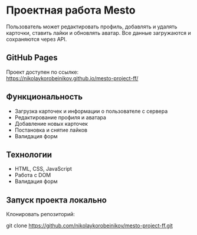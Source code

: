 # Проектная работа Mesto

Пользователь может редактировать профиль, добавлять и удалять карточки, ставить лайки и обновлять аватар. Все данные загружаются и сохраняются через API.

## GitHub Pages

Проект доступен по ссылке:  
https://nikolaykorobeinikov.github.io/mesto-project-ff/

## Функциональность

- Загрузка карточек и информации о пользователе с сервера
- Редактирование профиля и аватара
- Добавление новых карточек
- Постановка и снятие лайков
- Валидация форм

## Технологии

- HTML, CSS, JavaScript
- Работа с DOM
- Валидация форм

## Запуск проекта локально

Клонировать репозиторий:

  git clone https://github.com/nikolaykorobeinikov/mesto-project-ff.git